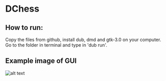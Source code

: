 # DChess
## How to run:
Copy the files from github, install dub, dmd and gtk-3.0 on your computer. Go to the folder in terminal and type in 'dub run'.
## Example image of GUI
![alt text](https://github.com/tasitaisama/DChess/blob/main/sample.jpg?raw=true)

